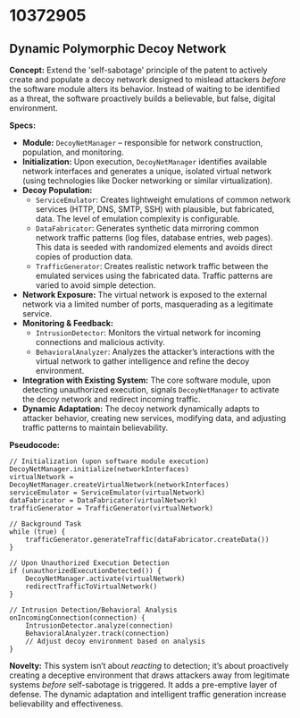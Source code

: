 # 10372905

## Dynamic Polymorphic Decoy Network

**Concept:** Extend the 'self-sabotage' principle of the patent to actively create and populate a decoy network designed to mislead attackers *before* the software module alters its behavior. Instead of waiting to be identified as a threat, the software proactively builds a believable, but false, digital environment.

**Specs:**

*   **Module:** `DecoyNetManager` – responsible for network construction, population, and monitoring.
*   **Initialization:** Upon execution, `DecoyNetManager` identifies available network interfaces and generates a unique, isolated virtual network (using technologies like Docker networking or similar virtualization).
*   **Decoy Population:**
    *   `ServiceEmulator`: Creates lightweight emulations of common network services (HTTP, DNS, SMTP, SSH) with plausible, but fabricated, data. The level of emulation complexity is configurable.
    *   `DataFabricator`: Generates synthetic data mirroring common network traffic patterns (log files, database entries, web pages). This data is seeded with randomized elements and avoids direct copies of production data.
    *   `TrafficGenerator`: Creates realistic network traffic between the emulated services using the fabricated data. Traffic patterns are varied to avoid simple detection.
*   **Network Exposure:** The virtual network is exposed to the external network via a limited number of ports, masquerading as a legitimate service.
*   **Monitoring & Feedback:**
    *   `IntrusionDetector`: Monitors the virtual network for incoming connections and malicious activity.
    *   `BehavioralAnalyzer`: Analyzes the attacker’s interactions with the virtual network to gather intelligence and refine the decoy environment.
*   **Integration with Existing System:** The core software module, upon detecting unauthorized execution, signals `DecoyNetManager` to activate the decoy network and redirect incoming traffic.
*    **Dynamic Adaptation:** The decoy network dynamically adapts to attacker behavior, creating new services, modifying data, and adjusting traffic patterns to maintain believability.

**Pseudocode:**

```pseudocode
// Initialization (upon software module execution)
DecoyNetManager.initialize(networkInterfaces)
virtualNetwork = DecoyNetManager.createVirtualNetwork(networkInterfaces)
serviceEmulator = ServiceEmulator(virtualNetwork)
dataFabricator = DataFabricator(virtualNetwork)
trafficGenerator = TrafficGenerator(virtualNetwork)

// Background Task
while (true) {
    trafficGenerator.generateTraffic(dataFabricator.createData())
}

// Upon Unauthorized Execution Detection
if (unauthorizedExecutionDetected()) {
    DecoyNetManager.activate(virtualNetwork)
    redirectTrafficToVirtualNetwork()
}

// Intrusion Detection/Behavioral Analysis
onIncomingConnection(connection) {
    IntrusionDetector.analyze(connection)
    BehavioralAnalyzer.track(connection)
    // Adjust decoy environment based on analysis
}
```

**Novelty:** This system isn’t about *reacting* to detection; it’s about proactively creating a deceptive environment that draws attackers away from legitimate systems *before* self-sabotage is triggered. It adds a pre-emptive layer of defense. The dynamic adaptation and intelligent traffic generation increase believability and effectiveness.